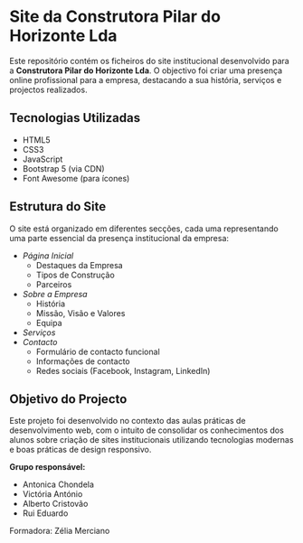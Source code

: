 # Site da Construtora Pilar do Horizonte Lda

Este repositório contém os ficheiros do site institucional desenvolvido para a **Construtora Pilar do Horizonte Lda**. O objectivo foi criar uma presença online profissional para a empresa, 
destacando a sua história, serviços e projectos realizados.

## Tecnologias Utilizadas

- HTML5
- CSS3
- JavaScript
- Bootstrap 5 (via CDN)
- Font Awesome (para ícones)

## Estrutura do Site

O site está organizado em diferentes secções, cada uma representando uma parte essencial da presença institucional da empresa:

- *Página Inicial*
    - Destaques da Empresa
    - Tipos de Construção
    - Parceiros
- *Sobre a Empresa*
  - História
  - Missão, Visão e Valores
  - Equipa
- *Serviços*
- *Contacto*
  - Formulário de contacto funcional
  - Informações de contacto
  - Redes sociais (Facebook, Instagram, LinkedIn)

## Objetivo do Projecto

Este projeto foi desenvolvido no contexto das aulas práticas de desenvolvimento web, com o intuito de consolidar os conhecimentos dos alunos sobre criação de sites institucionais utilizando tecnologias 
modernas e boas práticas de design responsivo.

**Grupo responsável:**  
  - Antonica Chondela
  - Victória António
  - Alberto Cristovão
  - Rui Eduardo

Formadora: Zélia Merciano
